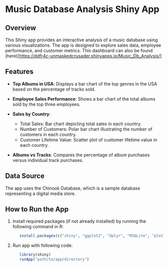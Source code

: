 # Music Database Analysis Shiny App

## Overview

This Shiny app provides an interactive analysis of a music database using various visualizations. The app is designed to explore sales data, employee performance, and customer metrics. This dashboard can also be found (here)[https://ddfr4c-unmaskedcrusader.shinyapps.io/Music_Db_Analysis/]

## Features

- **Top Albums in USA**: Displays a bar chart of the top genres in the USA based on the percentage of tracks sold.

- **Employee Sales Performance**: Shows a bar chart of the total albums sold by the top three employees.

- **Sales by Country**:
  - Total Sales: Bar chart depicting total sales in each country.
  - Number of Customers: Polar bar chart illustrating the number of customers in each country.
  - Customer Lifetime Value: Scatter plot of customer lifetime value in each country.

- **Albums vs Tracks**: Compares the percentage of album purchases versus individual track purchases.

## Data Source

The app uses the Chinook Database, which is a sample database representing a digital media store.

## How to Run the App

1. Install required packages (if not already installed) by running the following command in R:

   ```R
      install.packages(c("shiny", "ggplot2", "dplyr", "RSQLite", "plotly"))
   ```
2. Run app with following code:

   ```R
      library(shiny)
      runApp("path/to/app/directory")
  ```